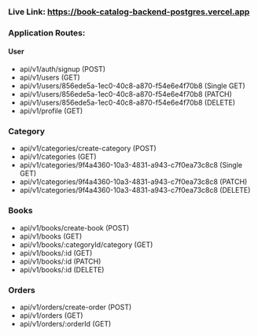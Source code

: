 ### Live Link: https://book-catalog-backend-postgres.vercel.app

### Application Routes:

#### User

- api/v1/auth/signup (POST)
- api/v1/users (GET)
- api/v1/users/856ede5a-1ec0-40c8-a870-f54e6e4f70b8 (Single GET) 
- api/v1/users/856ede5a-1ec0-40c8-a870-f54e6e4f70b8 (PATCH)
- api/v1/users/856ede5a-1ec0-40c8-a870-f54e6e4f70b8 (DELETE) 
- api/v1/profile (GET)

### Category

- api/v1/categories/create-category (POST)
- api/v1/categories (GET)
- api/v1/categories/9f4a4360-10a3-4831-a943-c7f0ea73c8c8 (Single GET) 
- api/v1/categories/9f4a4360-10a3-4831-a943-c7f0ea73c8c8 (PATCH)
- api/v1/categories/9f4a4360-10a3-4831-a943-c7f0ea73c8c8 (DELETE) 

### Books

- api/v1/books/create-book (POST)
- api/v1/books (GET)
- api/v1/books/:categoryId/category (GET)
- api/v1/books/:id (GET)
- api/v1/books/:id (PATCH)
- api/v1/books/:id (DELETE)

### Orders

- api/v1/orders/create-order (POST)
- api/v1/orders (GET) 
- api/v1/orders/:orderId (GET)
